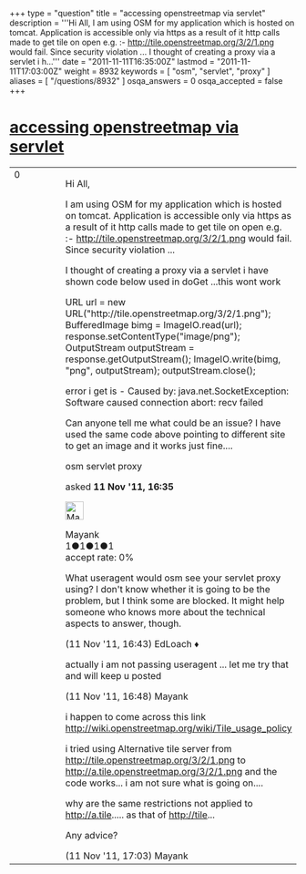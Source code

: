 +++
type = "question"
title = "accessing openstreetmap via servlet"
description = '''Hi All, I am using OSM for my application which is hosted on tomcat. Application is accessible only via https as a result of it http calls made to get tile on open e.g. :- http://tile.openstreetmap.org/3/2/1.png would fail. Since security violation ... I thought of creating a proxy via a servlet i h...'''
date = "2011-11-11T16:35:00Z"
lastmod = "2011-11-11T17:03:00Z"
weight = 8932
keywords = [ "osm", "servlet", "proxy" ]
aliases = [ "/questions/8932" ]
osqa_answers = 0
osqa_accepted = false
+++

<div class="headNormal">

# [accessing openstreetmap via servlet](/questions/8932/accessing-openstreetmap-via-servlet)

</div>

<div id="main-body">

<div id="askform">

<table id="question-table" style="width:100%;">
<colgroup>
<col style="width: 50%" />
<col style="width: 50%" />
</colgroup>
<tbody>
<tr>
<td style="width: 30px; vertical-align: top"><div class="vote-buttons">
<span id="post-8932-upvote" class="ajax-command post-vote up" rel="nofollow" title="I like this post (click again to cancel)"> </span>
<div id="post-8932-score" class="post-score" title="current number of votes">
0
</div>
<span id="post-8932-downvote" class="ajax-command post-vote down" rel="nofollow" title="I dont like this post (click again to cancel)"> </span> <span id="favorite-mark" class="ajax-command favorite-mark" rel="nofollow" title="mark/unmark this question as favorite (click again to cancel)"> </span>
<div id="favorite-count" class="favorite-count">
&#10;</div>
</div></td>
<td><div id="item-right">
<div class="question-body">
<p>Hi All,</p>
<p>I am using OSM for my application which is hosted on tomcat. Application is accessible only via https as a result of it http calls made to get tile on open e.g. :- <a href="http://tile.openstreetmap.org/3/2/1.png">http://tile.openstreetmap.org/3/2/1.png</a> would fail. Since security violation ...</p>
<p>I thought of creating a proxy via a servlet i have shown code below used in doGet ...this wont work</p>
<p>URL url = new URL("http://tile.openstreetmap.org/3/2/1.png"); BufferedImage bimg = ImageIO.read(url); response.setContentType("image/png"); OutputStream outputStream = response.getOutputStream(); ImageIO.write(bimg, "png", outputStream); outputStream.close();</p>
<p>error i get is - Caused by: java.net.SocketException: Software caused connection abort: recv failed</p>
<p>Can anyone tell me what could be an issue? I have used the same code above pointing to different site to get an image and it works just fine....</p>
</div>
<div id="question-tags" class="tags-container tags">
<span class="post-tag tag-link-osm" rel="tag" title="see questions tagged &#39;osm&#39;">osm</span> <span class="post-tag tag-link-servlet" rel="tag" title="see questions tagged &#39;servlet&#39;">servlet</span> <span class="post-tag tag-link-proxy" rel="tag" title="see questions tagged &#39;proxy&#39;">proxy</span>
</div>
<div id="question-controls" class="post-controls">
&#10;</div>
<div class="post-update-info-container">
<div class="post-update-info post-update-info-user">
<p>asked <strong>11 Nov '11, 16:35</strong></p>
<img src="https://secure.gravatar.com/avatar/238a6eddc9b015e8ede9b864ecf0be3e?s=32&amp;d=identicon&amp;r=g" class="gravatar" width="32" height="32" alt="Mayank&#39;s gravatar image" />
<p><span>Mayank</span><br />
<span class="score" title="1 reputation points">1</span><span title="1 badges"><span class="badge1">●</span><span class="badgecount">1</span></span><span title="1 badges"><span class="silver">●</span><span class="badgecount">1</span></span><span title="1 badges"><span class="bronze">●</span><span class="badgecount">1</span></span><br />
<span class="accept_rate" title="Rate of the user&#39;s accepted answers">accept rate:</span> <span title="Mayank has no accepted answers">0%</span></p>
</div>
</div>
<div id="comments-container-8932" class="comments-container">
<span id="8933"></span>
<div id="comment-8933" class="comment">
<div id="post-8933-score" class="comment-score">
&#10;</div>
<div class="comment-text">
<p>What useragent would osm see your servlet proxy using? I don't know whether it is going to be the problem, but I think some are blocked. It might help someone who knows more about the technical aspects to answer, though.</p>
</div>
<div id="comment-8933-info" class="comment-info">
<span class="comment-age">(11 Nov '11, 16:43)</span> <span class="comment-user userinfo">EdLoach ♦</span>
</div>
</div>
<span id="8934"></span>
<div id="comment-8934" class="comment">
<div id="post-8934-score" class="comment-score">
&#10;</div>
<div class="comment-text">
<p>actually i am not passing useragent ... let me try that and will keep u posted</p>
</div>
<div id="comment-8934-info" class="comment-info">
<span class="comment-age">(11 Nov '11, 16:48)</span> <span class="comment-user userinfo">Mayank</span>
</div>
</div>
<span id="8935"></span>
<div id="comment-8935" class="comment">
<div id="post-8935-score" class="comment-score">
&#10;</div>
<div class="comment-text">
<p>i happen to come across this link <a href="http://wiki.openstreetmap.org/wiki/Tile_usage_policy">http://wiki.openstreetmap.org/wiki/Tile_usage_policy</a></p>
<p>i tried using Alternative tile server from <a href="http://tile.openstreetmap.org/3/2/1.png">http://tile.openstreetmap.org/3/2/1.png</a> to <a href="http://a.tile.openstreetmap.org/3/2/1.png">http://a.tile.openstreetmap.org/3/2/1.png</a> and the code works... i am not sure what is going on....</p>
<p>why are the same restrictions not applied to <a href="http://a.tile">http://a.tile</a>..... as that of <a href="http://tile">http://tile</a>...</p>
<p>Any advice?</p>
</div>
<div id="comment-8935-info" class="comment-info">
<span class="comment-age">(11 Nov '11, 17:03)</span> <span class="comment-user userinfo">Mayank</span>
</div>
</div>
</div>
<div id="comment-tools-8932" class="comment-tools">
&#10;</div>
<div class="clear">
&#10;</div>
<div id="comment-8932-form-container" class="comment-form-container">
&#10;</div>
<div class="clear">
&#10;</div>
</div></td>
</tr>
</tbody>
</table>

</div>

</div>

